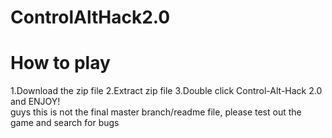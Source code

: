 # ControlAltHack2.0

<h1>How to play</h1>
1.Download the zip file
2.Extract zip file
3.Double click Control-Alt-Hack 2.0 and ENJOY!
<br>guys this is not the final master branch/readme file, please test out the game and search for bugs</br>
